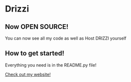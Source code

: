 # Drizzi

## Now OPEN SOURCE!

You can now see all my code as well as Host DRIZZI yourself

## How to get started!

Everything you need is in the README.py file!

[Check out my website!](https://drizzy.xyz)

